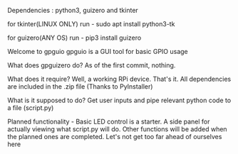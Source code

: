 Dependencies :
python3, guizero and tkinter
  
  for tkinter(LINUX ONLY) run - sudo apt install python3-tk
  
  for guizero(ANY OS) run - pip3 install guizero


Welcome to gpguio
gpguio is a GUI tool for basic GPIO usage


What does gpguizero do?
As of the first commit, nothing.


What does it require?
Well, a working RPi device. That's it.
All dependencies are included in the .zip file
(Thanks to PyInstaller)


What is it supposed to do?
Get user inputs and pipe relevant python code to a file (script.py)


Planned functionality -
Basic LED control is a starter.
A side panel for actually viewing what script.py will do.
Other functions will be added when the planned ones are completed.
Let's not get too far ahead of ourselves here
